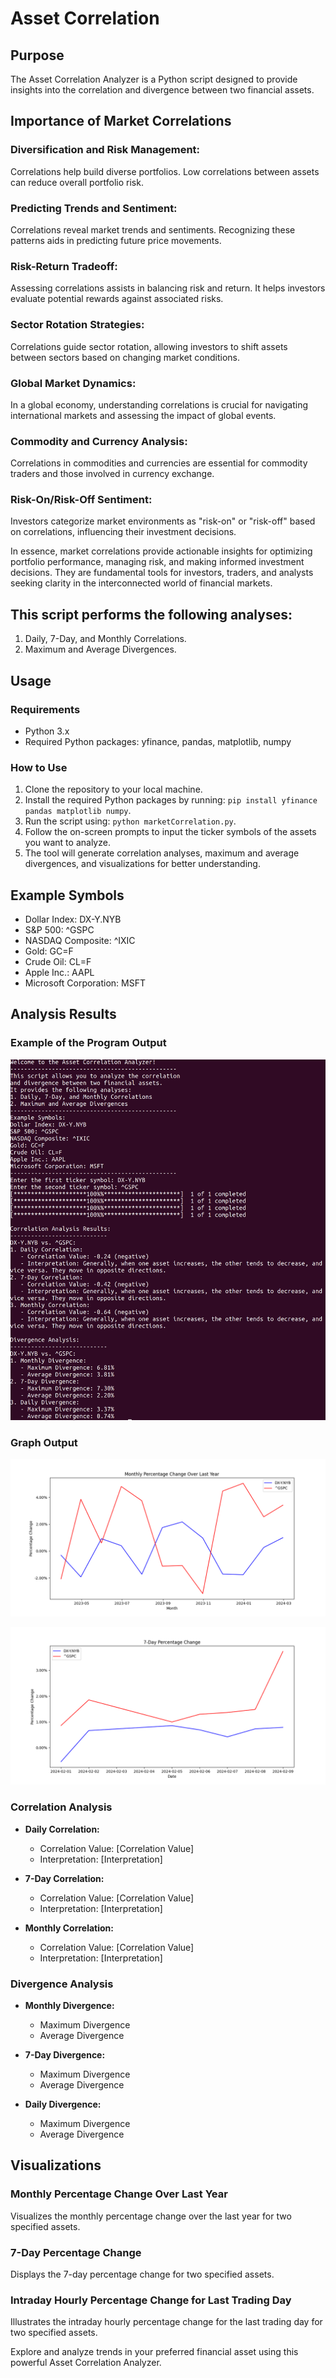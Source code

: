 # Asset Correlation

## Purpose
The Asset Correlation Analyzer is a Python script designed to provide insights into the correlation and divergence between two financial assets. 

## Importance of Market Correlations

### Diversification and Risk Management:

Correlations help build diverse portfolios. Low correlations between assets can reduce overall portfolio risk.

### Predicting Trends and Sentiment:

Correlations reveal market trends and sentiments. Recognizing these patterns aids in predicting future price movements.

### Risk-Return Tradeoff:

Assessing correlations assists in balancing risk and return. It helps investors evaluate potential rewards against associated risks.

### Sector Rotation Strategies:

Correlations guide sector rotation, allowing investors to shift assets between sectors based on changing market conditions.

### Global Market Dynamics:

In a global economy, understanding correlations is crucial for navigating international markets and assessing the impact of global events.

### Commodity and Currency Analysis:

Correlations in commodities and currencies are essential for commodity traders and those involved in currency exchange.

### Risk-On/Risk-Off Sentiment:

Investors categorize market environments as "risk-on" or "risk-off" based on correlations, influencing their investment decisions.

In essence, market correlations provide actionable insights for optimizing portfolio performance, managing risk, and making informed investment decisions. They are fundamental tools for investors, traders, and analysts seeking clarity in the interconnected world of financial markets.

## This script performs the following analyses:

1. Daily, 7-Day, and Monthly Correlations.
2. Maximum and Average Divergences.

## Usage

### Requirements

- Python 3.x
- Required Python packages: yfinance, pandas, matplotlib, numpy

### How to Use

1. Clone the repository to your local machine.
2. Install the required Python packages by running: `pip install yfinance pandas matplotlib numpy`.
3. Run the script using: `python marketCorrelation.py`.
4. Follow the on-screen prompts to input the ticker symbols of the assets you want to analyze.
5. The tool will generate correlation analyses, maximum and average divergences, and visualizations for better understanding.

## Example Symbols

- Dollar Index: DX-Y.NYB
- S&P 500: ^GSPC
- NASDAQ Composite: ^IXIC
- Gold: GC=F
- Crude Oil: CL=F
- Apple Inc.: AAPL
- Microsoft Corporation: MSFT

## Analysis Results

### Example of the Program Output
![Script Execution Screenshot](Figure_1.png)

### Graph Output
![Monthly Correlation Changes](Figure_2.png)

![7 Day Correlation Changes](Figure_3.png)

### Correlation Analysis

- **Daily Correlation:**
  - Correlation Value: [Correlation Value]
  - Interpretation: [Interpretation]

- **7-Day Correlation:**
  - Correlation Value: [Correlation Value]
  - Interpretation: [Interpretation]

- **Monthly Correlation:**
  - Correlation Value: [Correlation Value]
  - Interpretation: [Interpretation]

### Divergence Analysis

- **Monthly Divergence:**
  - Maximum Divergence
  - Average Divergence

- **7-Day Divergence:**
  - Maximum Divergence
  - Average Divergence

- **Daily Divergence:**
  - Maximum Divergence 
  - Average Divergence

## Visualizations

### Monthly Percentage Change Over Last Year
Visualizes the monthly percentage change over the last year for two specified assets.

### 7-Day Percentage Change
Displays the 7-day percentage change for two specified assets.

### Intraday Hourly Percentage Change for Last Trading Day
Illustrates the intraday hourly percentage change for the last trading day for two specified assets.

Explore and analyze trends in your preferred financial asset using this powerful Asset Correlation Analyzer.

